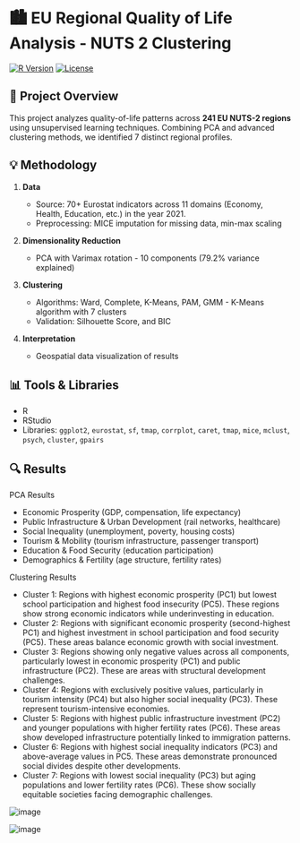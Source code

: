 # 🏙️ EU Regional Quality of Life Analysis - NUTS 2 Clustering

[![R Version](https://img.shields.io/badge/R-4.3.2-blue)](https://www.r-project.org/)
[![License](https://img.shields.io/badge/License-MIT-green)](LICENSE)

## 📌 Project Overview
This project analyzes quality-of-life patterns across **241 EU NUTS-2 regions** using unsupervised learning techniques. Combining PCA and advanced clustering methods, we identified 7 distinct regional profiles.

## 💡 Methodology  
1. **Data**  
   - Source: 70+ Eurostat indicators across 11 domains (Economy, Health, Education, etc.) in the year 2021. 
   - Preprocessing: MICE imputation for missing data, min-max scaling  

2. **Dimensionality Reduction**  
   - PCA with Varimax rotation - 10 components (79.2% variance explained)  

3. **Clustering**  
   - Algorithms: Ward, Complete, K-Means, PAM, GMM - K-Means algorithm with 7 clusters
   - Validation: Silhouette Score, and BIC

4. **Interpretation**  
   - Geospatial data visualization of results
  
## 📊 Tools & Libraries  
- R
- RStudio
- Libraries: `ggplot2`, `eurostat`, `sf`, `tmap`, `corrplot`, `caret`, `tmap`, `mice`, `mclust`, `psych`, `cluster`, `gpairs`

## 🔍 Results  

PCA Results

- Economic Prosperity (GDP, compensation, life expectancy)
- Public Infrastructure & Urban Development (rail networks, healthcare)
- Social Inequality (unemployment, poverty, housing costs)
- Tourism & Mobility (tourism infrastructure, passenger transport)
- Education & Food Security (education participation)
- Demographics & Fertility (age structure, fertility rates)

Clustering Results
- Cluster 1: Regions with highest economic prosperity (PC1) but lowest school participation and highest food insecurity (PC5). These regions show strong economic indicators while underinvesting in education.
- Cluster 2: Regions with significant economic prosperity (second-highest PC1) and highest investment in school participation and food security (PC5). These areas balance economic growth with social investment.
- Cluster 3: Regions showing only negative values across all components, particularly lowest in economic prosperity (PC1) and public infrastructure (PC2). These are areas with structural development challenges.
- Cluster 4: Regions with exclusively positive values, particularly in tourism intensity (PC4) but also higher social inequality (PC3). These represent tourism-intensive economies.
- Cluster 5: Regions with highest public infrastructure investment (PC2) and younger populations with higher fertility rates (PC6). These areas show developed infrastructure potentially linked to immigration patterns.
- Cluster 6: Regions with highest social inequality indicators (PC3) and above-average values in PC5. These areas demonstrate pronounced social divides despite other developments.
- Cluster 7: Regions with lowest social inequality (PC3) but aging populations and lower fertility rates (PC6). These show socially equitable societies facing demographic challenges.

![image](https://github.com/user-attachments/assets/b027b9d4-c48b-4718-be05-418083f62e64)

![image](https://github.com/user-attachments/assets/7511cb4c-8c0f-4b19-9098-4a57932d4ab1)






